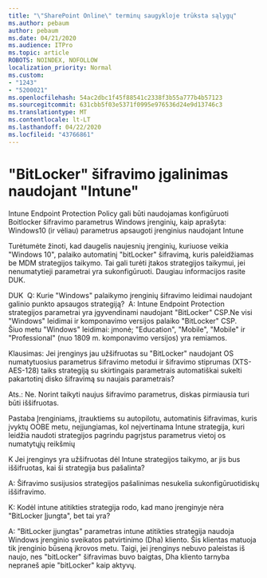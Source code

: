```yaml
---
title: "\"SharePoint Online\" terminų saugykloje trūksta sąlygų"
ms.author: pebaum
author: pebaum
ms.date: 04/21/2020
ms.audience: ITPro
ms.topic: article
ROBOTS: NOINDEX, NOFOLLOW
localization_priority: Normal
ms.custom:
- "1243"
- "5200021"
ms.openlocfilehash: 54ac2dbc1f45f88541c2338f3b55a777b4b57123
ms.sourcegitcommit: 631cbb5f03e5371f0995e976536d24e9d13746c3
ms.translationtype: MT
ms.contentlocale: lt-LT
ms.lasthandoff: 04/22/2020
ms.locfileid: "43766861"
---
```

# <a name="enabling-bitlocker-encryption-with-intune"></a>"BitLocker" šifravimo įgalinimas naudojant "Intune"

Intune Endpoint Protection Policy gali būti naudojamas konfigūruoti Boitlocker šifravimo parametrus Windows įrenginių, kaip aprašyta: Windows10 (ir vėliau) parametrus apsaugoti įrenginius naudojant Intune

Turėtumėte žinoti, kad daugelis naujesnių įrenginių, kuriuose veikia "Windows 10", palaiko automatinį "bitLocker" šifravimą, kuris paleidžiamas be MDM strategijos taikymo. Tai gali turėti įtakos strategijos taikymui, jei nenumatytieji parametrai yra sukonfigūruoti. Daugiau informacijos rasite DUK.


DUK  Q: Kurie "Windows" palaikymo įrenginių šifravimo leidimai naudojant galinio punkto apsaugos strategiją?
 A: Intune Endpoint Protection strategijos parametrai yra įgyvendinami naudojant "BitLocker" CSP.Ne visi "Windows" leidimai ir komponavimo versijos palaiko "BitLocker" CSP. 
      Šiuo metu "Windows" leidimai: įmonė; "Education", "Mobile", "Mobile" ir "Professional" (nuo 1809 m. komponavimo versijos) yra remiamos.




Klausimas: Jei įrenginys jau užšifruotas su "BitLocker" naudojant OS numatytuosius parametrus šifravimo metodui ir šifravimo stiprumas (XTS-AES-128) taiks strategiją su skirtingais parametrais automatiškai sukelti pakartotinį disko šifravimą su naujais parametrais?

Ats.: Ne. Norint taikyti naujus šifravimo parametrus, diskas pirmiausia turi būti iššifruotas.

Pastaba Įrenginiams, įtrauktiems su autopilotu, automatinis šifravimas, kuris įvyktų OOBE metu, neįjungiamas, kol neįvertinama Intune strategija, kuri leidžia naudoti strategijos pagrindu pagrįstus parametrus vietoj os numatytųjų reikšmių




K Jei įrenginys yra užšifruotas dėl Intune strategijos taikymo, ar jis bus iššifruotas, kai ši strategija bus pašalinta?

A: Šifravimo susijusios strategijos pašalinimas nesukelia sukonfigūruotidiskų iššifravimo.




K: Kodėl intune atitikties strategija rodo, kad mano įrenginyje nėra "BitLocker Įjungta", bet tai yra?

A: "BitLocker įjungtas" parametras intune atitikties strategija naudoja Windows įrenginio sveikatos patvirtinimo (Dha) kliento. Šis klientas matuoja tik įrenginio būseną įkrovos metu. Taigi, jei įrenginys nebuvo paleistas iš naujo, nes "bitLocker" šifravimas buvo baigtas, Dha kliento tarnyba nepraneš apie "bitLocker" kaip aktyvų.